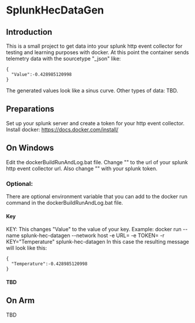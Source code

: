 # SplunkHecDataGen

## Introduction
This is a small project to get data into your splunk http event collector for testing and learning purposes with docker. At this point the container sends telemetry data with the sourcetype "_json" like:
```
{
  "Value":-0.428985120998
}
```
The generated values look like a sinus curve. Other types of data: TBD.

## Preparations
Set up your splunk server and create a token for your http event collector.
Install docker: https://docs.docker.com/install/

## On Windows
Edit the dockerBuildRunAndLog.bat file. 
Change  "<url>"  to the url of your splunk http event collector url.
Also change  "<token>" with your splunk token.
### Optional:
There are optional environment variable that you can add to the docker run command in the dockerBuildRunAndLog.bat file.
#### Key 
KEY: This changes "Value" to the value of your key.
Example:
docker run --name splunk-hec-datagen --network host -e URL=<url> -e TOKEN=<token>  -r KEY="Temperature" splunk-hec-datagen
In this case the resulting message will look like this:
```
{
  "Temperature":-0.428985120998
}
```
#### TBD

## On Arm
TBD